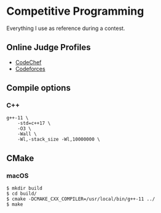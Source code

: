 # Competitive Programming

Everything I use as reference during a contest.

## Online Judge Profiles

- [CodeChef](https://www.codechef.com/users/gustavogardusi)
- [Codeforces](https://codeforces.com/profile/binaryLifter)

## Compile options

### C++

```shell
g++-11 \
    -std=c++17 \
    -O3 \
    -Wall \
    -Wl,-stack_size -Wl,10000000 \
```

## CMake

### macOS
```shell
$ mkdir build
$ cd build/
$ cmake -DCMAKE_CXX_COMPILER=/usr/local/bin/g++-11 ../
$ make
```
